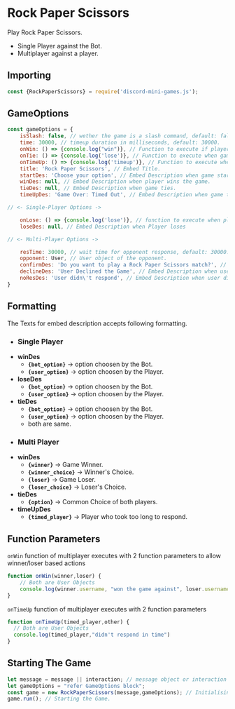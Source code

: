 # Rock Paper Scissors
Play Rock Paper Scissors.
- Single Player against the Bot.
- Multiplayer against a player.

## Importing
```js
const {RockPaperScissors} = require('discord-mini-games.js');
```

## GameOptions
```js
const gameOptions = {
    isSlash: false, // wether the game is a slash command, default: false.
    time: 30000, // timeup duration in milliseconds, default: 30000.
    onWin: () => {console.log("win")}, // Function to execute if player wins the game.
    onTie: () => {console.log('lose')}, // Function to execute when game ties.
    onTimeUp: () => {console.log('timeup')}, // Function to execute when game times out.
    title: 'Rock Paper Scissors', // Embed Title.
    startDes: 'Choose your option', // Embed Description when game starts.
    winDes: null, // Embed Description when player wins the game.
    tieDes: null, // Embed Description when game ties.
    timeUpDes: 'Game Over: Timed Out', // Embed Description when game times out.

// <- Single-Player Options ->

    onLose: () => {console.log('lose')}, // function to execute when player loses the game.
    loseDes: null, // Embed Description when Player loses

// <- Multi-Player Options ->

    resTime: 30000, // wait time for opponent response, default: 30000.
    opponent: User, // User object of the opponent.
    confirmDes: 'Do you want to play a Rock Paper Scissors match?', // Embed Description of Confirmation Embed.
    declineDes: 'User Declined the Game', // Embed Description when user declines the game challenge.
    noResDes: 'User didn\'t respond', // Embed Description when user didn't respond.
}
```
## Formatting
The Texts for embed description accepts following formatting.
- ### Single Player
- **winDes**
  - **`{bot_option}`** -> option choosen by the Bot.
  - **`{user_option}`** -> option choosen by the Player.
- **loseDes**
  - **`{bot_option}`** -> option choosen by the Bot.
  - **`{user_option}`** -> option choosen by the Player.
- **tieDes**
  - **`{bot_option}`** -> option choosen by the Bot.
  - **`{user_option}`** -> option choosen by the Player.
  - both are same.
- ### Multi Player
- **winDes**
  - **`{winner}`** -> Game Winner.
  - **`{winner_choice}`** -> Winner's Choice.
  - **`{loser}`** -> Game Loser.
  - **`{loser_choice}`** -> Loser's Choice.
- **tieDes**
  - **`{option}`** -> Common Choice of both players.
- **timeUpDes**
  - **`{timed_player}`** -> Player who took too long to respond.

## Function Parameters
`onWin` function of multiplayer executes with 2 function parameters to allow winner/loser based actions
```js
function onWin(winner,loser) {
    // Both are User Objects
    console.log(winner.username, "won the game against", loser.username) 
}
```
`onTimeUp` function of multiplayer executes with 2 function parameters 
```js
function onTimeUp(timed_player,other) {
  // Both are User Objects
  console.log(timed_player,"didn't respond in time")
}
```

## Starting The Game
```js
let message = message || interaction; // message object or interaction object.
let gameOptions = "refer GameOptions block";
const game = new RockPaperScissors(message,gameOptions); // Initialising the Game.
game.run(); // Starting the Game.
```